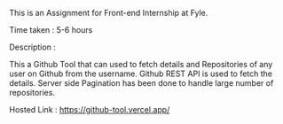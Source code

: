This is an Assignment for Front-end Internship at Fyle.

Time taken : 5-6 hours

Description :

This a Github Tool that can used to fetch details and Repositories of any user on Github from the username. Github REST API is used to fetch the details. Server side Pagination has been done to handle large number of repositories.


Hosted Link  : https://github-tool.vercel.app/
